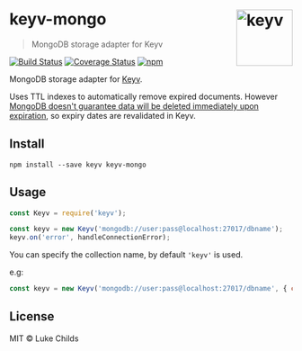# keyv-mongo [<img width="100" align="right" src="https://rawgit.com/lukechilds/keyv/master/media/logo.svg" alt="keyv">](https://github.com/lukechilds/keyv)

> MongoDB storage adapter for Keyv

[![Build Status](https://travis-ci.org/lukechilds/keyv-mongo.svg?branch=master)](https://travis-ci.org/lukechilds/keyv-mongo)
[![Coverage Status](https://coveralls.io/repos/github/lukechilds/keyv-mongo/badge.svg?branch=master)](https://coveralls.io/github/lukechilds/keyv-mongo?branch=master)
[![npm](https://img.shields.io/npm/v/keyv-mongo.svg)](https://www.npmjs.com/package/keyv-mongo)

MongoDB storage adapter for [Keyv](https://github.com/lukechilds/keyv).

Uses TTL indexes to automatically remove expired documents. However [MongoDB doesn't guarantee data will be deleted immediately upon expiration](https://docs.mongodb.com/manual/core/index-ttl/#timing-of-the-delete-operation), so expiry dates are revalidated in Keyv.

## Install

```shell
npm install --save keyv keyv-mongo
```

## Usage

```js
const Keyv = require('keyv');

const keyv = new Keyv('mongodb://user:pass@localhost:27017/dbname');
keyv.on('error', handleConnectionError);
```

You can specify the collection name, by default `'keyv'` is used.

e.g:

```js
const keyv = new Keyv('mongodb://user:pass@localhost:27017/dbname', { collection: 'cache' });
```

## License

MIT © Luke Childs
